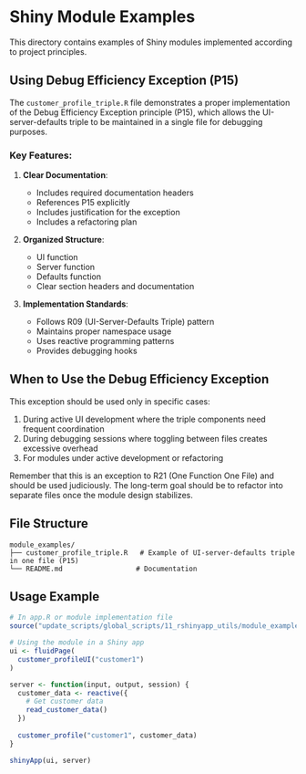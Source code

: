 # Shiny Module Examples

This directory contains examples of Shiny modules implemented according to project principles.

## Using Debug Efficiency Exception (P15)

The `customer_profile_triple.R` file demonstrates a proper implementation of the Debug Efficiency Exception principle (P15), which allows the UI-server-defaults triple to be maintained in a single file for debugging purposes.

### Key Features:

1. **Clear Documentation**:
   - Includes required documentation headers
   - References P15 explicitly
   - Includes justification for the exception
   - Includes a refactoring plan

2. **Organized Structure**:
   - UI function
   - Server function
   - Defaults function
   - Clear section headers and documentation

3. **Implementation Standards**:
   - Follows R09 (UI-Server-Defaults Triple) pattern
   - Maintains proper namespace usage
   - Uses reactive programming patterns
   - Provides debugging hooks

## When to Use the Debug Efficiency Exception

This exception should be used only in specific cases:

1. During active UI development where the triple components need frequent coordination
2. During debugging sessions where toggling between files creates excessive overhead
3. For modules under active development or refactoring

Remember that this is an exception to R21 (One Function One File) and should be used judiciously. The long-term goal should be to refactor into separate files once the module design stabilizes.

## File Structure

```
module_examples/
├── customer_profile_triple.R   # Example of UI-server-defaults triple in one file (P15)
└── README.md                  # Documentation
```

## Usage Example

```r
# In app.R or module implementation file
source("update_scripts/global_scripts/11_rshinyapp_utils/module_examples/customer_profile_triple.R")

# Using the module in a Shiny app
ui <- fluidPage(
  customer_profileUI("customer1")
)

server <- function(input, output, session) {
  customer_data <- reactive({
    # Get customer data
    read_customer_data()
  })
  
  customer_profile("customer1", customer_data)
}

shinyApp(ui, server)
```